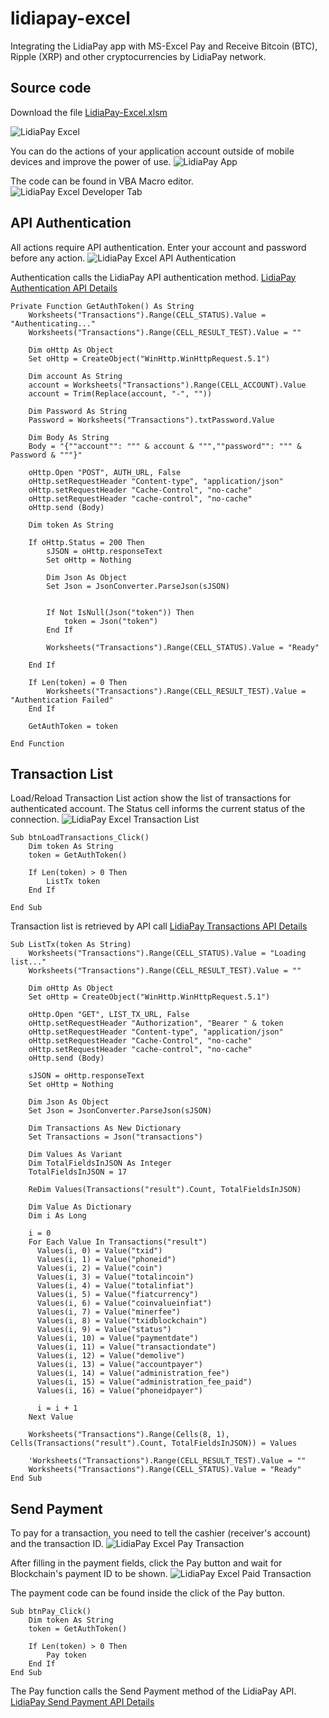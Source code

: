 # lidiapay-excel
Integrating the LidiaPay app with MS-Excel
Pay and Receive Bitcoin (BTC), Ripple (XRP) and other cryptocurrencies by LidiaPay network.

## Source code
Download the file [LidiaPay-Excel.xlsm](https://github.com/lidiapay/lidiapay-excel/blob/master/LidiaPay-Excel.xlsm)

![LidiaPay Excel](https://i.ibb.co/7tmCqSZ/excel-lidia.png)

You can do the actions of your application account outside of mobile devices and improve the power of use.
![LidiaPay App](https://i.ibb.co/zFM2h61/excel-lidiapay-app.png)

The code can be found in VBA Macro editor.
![LidiaPay Excel Developer Tab](https://i.ibb.co/hf1cn3V/excel-lidia-developer-tab.png)

## API Authentication
All actions require API authentication. Enter your account and password before any action.
![LidiaPay Excel API Authentication](https://i.ibb.co/YkWftwN/excel-lidia-authentication.png)

Authentication calls the LidiaPay API authentication method.
[LidiaPay Authentication API Details](https://api.lidia.co.in/#section_authentication)

```
Private Function GetAuthToken() As String
    Worksheets("Transactions").Range(CELL_STATUS).Value = "Authenticating..."
    Worksheets("Transactions").Range(CELL_RESULT_TEST).Value = ""
    
    Dim oHttp As Object
    Set oHttp = CreateObject("WinHttp.WinHttpRequest.5.1")

    Dim account As String
    account = Worksheets("Transactions").Range(CELL_ACCOUNT).Value
    account = Trim(Replace(account, "-", ""))

    Dim Password As String
    Password = Worksheets("Transactions").txtPassword.Value

    Dim Body As String
    Body = "{""account"": """ & account & """,""password"": """ & Password & """}"

    oHttp.Open "POST", AUTH_URL, False
    oHttp.setRequestHeader "Content-type", "application/json"
    oHttp.setRequestHeader "Cache-Control", "no-cache"
    oHttp.setRequestHeader "cache-control", "no-cache"
    oHttp.send (Body)

    Dim token As String
    
    If oHttp.Status = 200 Then
        sJSON = oHttp.responseText
        Set oHttp = Nothing
    
        Dim Json As Object
        Set Json = JsonConverter.ParseJson(sJSON)
        
    
        If Not IsNull(Json("token")) Then
            token = Json("token")
        End If
    
        Worksheets("Transactions").Range(CELL_STATUS).Value = "Ready"
            
    End If
        
    If Len(token) = 0 Then
        Worksheets("Transactions").Range(CELL_RESULT_TEST).Value = "Authentication Failed"
    End If
        
    GetAuthToken = token
    
End Function
```
## Transaction List
Load/Reload Transaction List action show the list of transactions for authenticated account. The Status cell informs the current status of the connection.
![LidiaPay Excel Transaction List](https://i.ibb.co/4d98J04/excel-lidia-load-tx.png)

```
Sub btnLoadTransactions_Click()
    Dim token As String
    token = GetAuthToken()
    
    If Len(token) > 0 Then
        ListTx token
    End If
    
End Sub
```
Transaction list is retrieved by API call
[LidiaPay Transactions API Details](https://api.lidia.co.in/#section_transactions)

```
Sub ListTx(token As String)
    Worksheets("Transactions").Range(CELL_STATUS).Value = "Loading list..."
    Worksheets("Transactions").Range(CELL_RESULT_TEST).Value = ""
    
    Dim oHttp As Object
    Set oHttp = CreateObject("WinHttp.WinHttpRequest.5.1")

    oHttp.Open "GET", LIST_TX_URL, False
    oHttp.setRequestHeader "Authorization", "Bearer " & token
    oHttp.setRequestHeader "Content-type", "application/json"
    oHttp.setRequestHeader "Cache-Control", "no-cache"
    oHttp.setRequestHeader "cache-control", "no-cache"
    oHttp.send (Body)

    sJSON = oHttp.responseText
    Set oHttp = Nothing

    Dim Json As Object
    Set Json = JsonConverter.ParseJson(sJSON)
    
    Dim Transactions As New Dictionary
    Set Transactions = Json("transactions")

    Dim Values As Variant
    Dim TotalFieldsInJSON As Integer
    TotalFieldsInJSON = 17
    
    ReDim Values(Transactions("result").Count, TotalFieldsInJSON)
    
    Dim Value As Dictionary
    Dim i As Long
    
    i = 0
    For Each Value In Transactions("result")
      Values(i, 0) = Value("txid")
      Values(i, 1) = Value("phoneid")
      Values(i, 2) = Value("coin")
      Values(i, 3) = Value("totalincoin")
      Values(i, 4) = Value("totalinfiat")
      Values(i, 5) = Value("fiatcurrency")
      Values(i, 6) = Value("coinvalueinfiat")
      Values(i, 7) = Value("minerfee")
      Values(i, 8) = Value("txidblockchain")
      Values(i, 9) = Value("status")
      Values(i, 10) = Value("paymentdate")
      Values(i, 11) = Value("transactiondate")
      Values(i, 12) = Value("demolive")
      Values(i, 13) = Value("accountpayer")
      Values(i, 14) = Value("administration_fee")
      Values(i, 15) = Value("administration_fee_paid")
      Values(i, 16) = Value("phoneidpayer")
      
      i = i + 1
    Next Value

    Worksheets("Transactions").Range(Cells(8, 1), Cells(Transactions("result").Count, TotalFieldsInJSON)) = Values

    'Worksheets("Transactions").Range(CELL_RESULT_TEST).Value = ""
    Worksheets("Transactions").Range(CELL_STATUS).Value = "Ready"
End Sub
```
## Send Payment
To pay for a transaction, you need to tell the cashier (receiver's account) and the transaction ID.
![LidiaPay Excel Pay Transaction](https://i.ibb.co/wNqbTNY/excel-lidia-pay-typing.png)

After filling in the payment fields, click the Pay button and wait for Blockchain's payment ID to be shown.
![LidiaPay Excel Paid Transaction](https://i.ibb.co/sFB9dMD/excel-lidia-paid.png)

The payment code can be found inside the click of the Pay button.
```
Sub btnPay_Click()
    Dim token As String
    token = GetAuthToken()
    
    If Len(token) > 0 Then
        Pay token
    End If
End Sub
```
The Pay function calls the Send Payment method of the LidiaPay API.
[LidiaPay Send Payment API Details](https://api.lidia.co.in/#section_send_payment)

